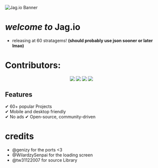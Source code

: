 ![Jag.io Banner](path-to-your-banner-image.png)
# *welcome to* **Jag.io** 
 - releasing at 60 stratagems!
**(should probably use json sooner or later lmao)**
# Contributors:
<p align="center">
  <img src="https://contrib.rocks/image?repo=waterl3mon/Jag.io" />
  <img src="https://contrib.rocks/image?repo=WilardzySenpai/WilardzySenpai" />
  <img src="https://contrib.rocks/image?repo=genizy/genizy.github.io" />
   <img src="https://contrib.rocks/image?repo=tw31122007/HTML-Games-V2" />
</p>

## Features
✔ 60+ popular Projects  
✔ Mobile and desktop friendly  
✔ No ads
✔ Open-source, community-driven  

# credits
- @genizy for the ports <3 
- @WilardzySenpai for the loading screen
- @tw31122007 for source Library
